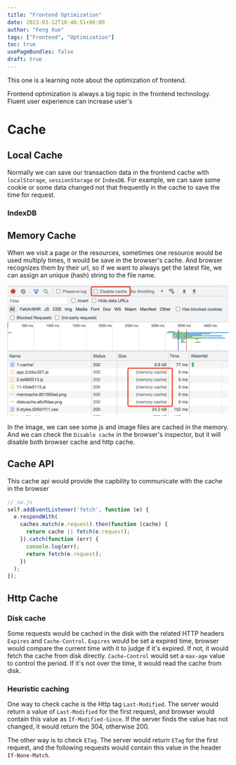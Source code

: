 ```yaml
---
title: "Frontend Optimization"
date: 2023-03-12T10:48:51+08:00
author: "Feng Xue"
tags: ["Frontend", "Optimization"]
toc: true
usePageBundles: false
draft: true
---
```


This one is a learning note about the optimization of frontend. 

Frontend optimization is always a big topic in the frontend technology. Fluent user experience can increase user's 

# Cache

## Local Cache

Normally we can save our transaction data in the frontend cache with `localStorage`, `sessionStorage` or `IndexDB`. For example, we can save some cookie or some data changed not that frequently in the cache to save the time for request.

### IndexDB

## Memory Cache

When we visit a page or the resources, sometimes one resource would be used multiply times, it would be save in the browser's cache. And browser recognizes them by their url, so if we want to always get the latest file, we can assign an unique (hash) string to the file name.

![Memory Cache](/images/optimization/memory-cache.png "Memory Cache")

In the image, we can see some js and image files are cached in the memory. And we can check the `Disable cache` in the browser's inspector, but it will disable both browser cache and http cache.

## Cache API

This cache api would provide the capbility to communicate with the cache in the browser

```js
// sw.js
self.addEventListener('fetch', function (e) {
  e.respondWith(
    caches.match(e.request).then(function (cache) {
      return cache || fetch(e.request);
    }).catch(function (err) {
      console.log(err);
      return fetch(e.request);
    })
  );
});
```

## Http Cache

### Disk cache

Some requests would be cached in the disk with the related HTTP headers `Expires` and `Cache-Control`.  `Expires` would be set a expired time, browser would compare the current time with it to judge if it's expired. If not, it would fetch the cache from disk directly. `Cache-Control` would set a `max-age` value to control the period. If it's not over the time, it would read the cache from disk. 

### Heuristic caching

One way to check cache is the Http tag `Last-Modified`. The server would return a value of `Last-Modified` for the first request, and browser would contain this value as `If-Modified-Since`. If the server finds the value has not changed, it would return the 304, otherwise 200.

The other way is to check `ETag`. The server would return `ETag` for the first request, and the following requests would contain this value in the header `If-None-Match`.
